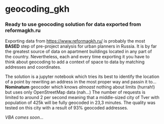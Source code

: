 # geocoding_gkh
### Ready to use geocoding solution for data exported from reformagkh.ru


Exporting data from https://www.reformagkh.ru/ is probably the most __BASED__ step of pre-project analysis for urban planners in Russia.
It is by far the greatest source of data on apartment buildings located in any part of the country. Nevertheless, each and every time exporting it you have to think about geocoding to add a context of space to data by matching addresses and coordinates.


The solution is a jupyter notebook which tries its best to identify the location of a point by rewriting an address in the most proper way and passin it to... __Nominatum__ geocoder which knows _almoast_ nothing about limits (hurrah!) but uses only OpenStreetMap data (nah...) The number of requests is limited to around 2 per second meaning that a middle-sized city of Tver with population of 425k will be fully geocoded in 23,3 minutes. The quality was tested on this city with a result of 93% geocoded addresses.



_VBA comes soon..._
